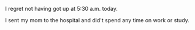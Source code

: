 I regret not having got up at 5:30 a.m. today.

I sent my mom to the hospital and did't spend any time on work or study.
